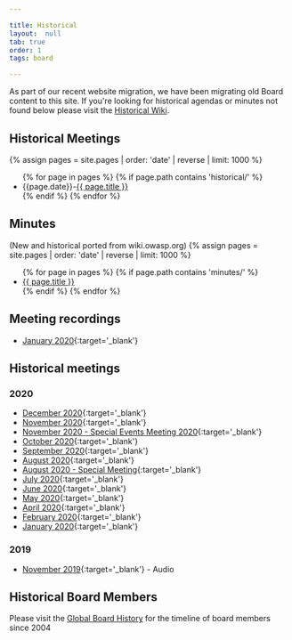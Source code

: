 ```yaml
---

title: Historical
layout:  null
tab: true
order: 1
tags: board

---
```


As part of our recent website migration, we have been migrating old Board content to this site. If you're looking for historical agendas or minutes not found below please visit the [Historical Wiki](https://wiki.owasp.org/index.php/Board#tab=Historical_Meeting_Archive).

## Historical Meetings

{% assign pages = site.pages | order: 'date' | reverse | limit: 1000 %}
<ul>
{% for page in pages %}
 {% if page.path contains 'historical/' %}
 <li>{{page.date}}-<a href='/www-board{{ page.url }}'>{{ page.title }}</a></li>
 {% endif %}
{% endfor %}
</ul>

## Minutes

(New and historical ported from wiki.owasp.org)
{% assign pages = site.pages | order: 'date' | reverse | limit: 1000 %}
<ul>
{% for page in pages %}
 {% if page.path contains 'minutes/' %}
 <li><a href='/www-board{{ page.url }}'>{{ page.title }}</a></li>
 {% endif %}
{% endfor %}
</ul>

## Meeting recordings

* [January 2020](https://drive.google.com/file/d/1hMnHYnFKnZ10eZBtm3TQDum3FBo8pxo4/view?usp=sharing){:target='_blank'}

## Historical meetings

### 2020 

* [December 2020](https://drive.google.com/file/d/1fzlUy82xn1pz-QzO_aeV8gn-OMR4EUpj/view?usp=sharing){:target='_blank'}
* [November 2020](https://drive.google.com/file/d/1q7JzUJE3zNPP6WzRwex2kB5CxJfsU3Rh/view?usp=sharing){:target='_blank'}
* [November 2020 - Special Events Meeting 2020](https://drive.google.com/file/d/1-2CoQBvqG8vtnmTiuwzcsffCJq62Bi3s/view?usp=sharing){:target='_blank'}
* [October 2020](https://drive.google.com/file/d/1xa5uJRchRsr6RJ1b-bWRpcQu3Jel1Lve/view?usp=sharing){:target='_blank'}
* [September 2020](https://drive.google.com/file/d/1VfevWytCRsr9-0vKzD9JuCqky2Zmi3QM/view?usp=sharing){:target='_blank'}
* [August 2020](https://drive.google.com/file/d/1GE0WTtnmTqzDiYTbRq2-w6jfcvEEe6GA/view?usp=sharing){:target='_blank'}
* [August 2020 - Special Meeting](https://drive.google.com/file/d/1-CbNlgDtgx5D38zD9qx7M8NlT5FwUGyz/view?usp=sharing){:target='_blank'}
* [July 2020](https://drive.google.com/file/d/1u_6wbjyBtRcmkSl_uuUAZZcRbY1bC9N7/view?usp=sharing){:target='_blank'}
* [June 2020](https://drive.google.com/file/d/1G6L1FR5KktWfKVY1ebsVeov2AAWnrkpk/view?usp=sharing){:target='_blank'}
* [May 2020](https://drive.google.com/file/d/1G6yn2tP8odxVEd3oGUeUb6e4yfJj_VeU/view?usp=sharing){:target='_blank'}
* [April 2020](https://drive.google.com/file/d/1GAeGM247FjiEMahhBJPd8SVwxYbi9qTB/view?usp=sharing){:target='_blank'}
* [February 2020](https://drive.google.com/file/d/1GCkopvPUONSybj7EobrUNP4rWINiNzre/view?usp=sharing){:target='_blank'}
* [January 2020](https://drive.google.com/file/d/1GDjvk9n8Z7FhD4cfS_L_z85ctUEh0r6V/view?usp=sharing){:target='_blank'}

### 2019

* [November 2019](https://drive.google.com/file/d/1G3IiggueKUSCIls-ARZGcGYOiBnc4Frz/view?usp=sharing){:target='_blank'} - Audio

## Historical Board Members

Please visit the [Global Board History](/www-board/elections/board_history) for the timeline of board members since 2004 
